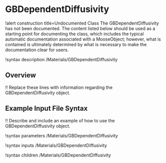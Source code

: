 # GBDependentDiffusivity

!alert construction title=Undocumented Class
The GBDependentDiffusivity has not been documented. The content listed below should be used as a starting point for
documenting the class, which includes the typical automatic documentation associated with a
MooseObject; however, what is contained is ultimately determined by what is necessary to make the
documentation clear for users.

!syntax description /Materials/GBDependentDiffusivity

## Overview

!! Replace these lines with information regarding the GBDependentDiffusivity object.

## Example Input File Syntax

!! Describe and include an example of how to use the GBDependentDiffusivity object.

!syntax parameters /Materials/GBDependentDiffusivity

!syntax inputs /Materials/GBDependentDiffusivity

!syntax children /Materials/GBDependentDiffusivity
